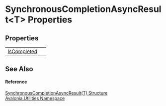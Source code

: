 # SynchronousCompletionAsyncResult&lt;T&gt; Properties




## Properties
<table>
<tr>
<td><a href="P_Avalonia_Utilities_SynchronousCompletionAsyncResult_1_IsCompleted">IsCompleted</a></td>
<td> </td>
</tr>
</table>

## See Also


#### Reference
<a href="T_Avalonia_Utilities_SynchronousCompletionAsyncResult_1">SynchronousCompletionAsyncResult(T) Structure</a>  
<a href="N_Avalonia_Utilities">Avalonia.Utilities Namespace</a>  
